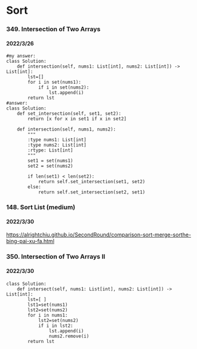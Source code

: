# Sort

### 349. Intersection of Two Arrays
#### 2022/3/26
```python=
#my answer:
class Solution:
    def intersection(self, nums1: List[int], nums2: List[int]) -> List[int]:
        lst=[]
        for i in set(nums1):
            if i in set(nums2):
                lst.append(i)
        return lst
#answer:
class Solution:
    def set_intersection(self, set1, set2):
        return [x for x in set1 if x in set2]
        
    def intersection(self, nums1, nums2):
        """
        :type nums1: List[int]
        :type nums2: List[int]
        :rtype: List[int]
        """  
        set1 = set(nums1)
        set2 = set(nums2)
        
        if len(set1) < len(set2):
            return self.set_intersection(set1, set2)
        else:
            return self.set_intersection(set2, set1)
```
### 148. Sort List (medium)
#### 2022/3/30
https://alrightchiu.github.io/SecondRound/comparison-sort-merge-sorthe-bing-pai-xu-fa.html
### 350. Intersection of Two Arrays II
#### 2022/3/30
```python=
class Solution:
    def intersect(self, nums1: List[int], nums2: List[int]) -> List[int]:
        lst=[ ]
        lst1=set(nums1)
        lst2=set(nums2)
        for i in nums1:
            lst2=set(nums2)
            if i in lst2:
                lst.append(i)
                nums2.remove(i)
        return lst
```